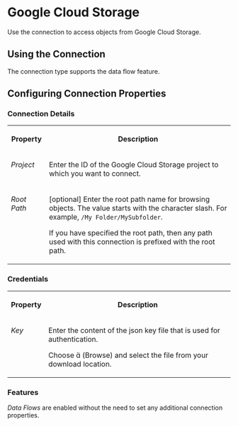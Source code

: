 <!-- loioaec242c29188408c9ebe1a3ab63ce28b -->

<link rel="stylesheet" type="text/css" href="../css/sap-icons.css"/>

# Google Cloud Storage

Use the connection to access objects from Google Cloud Storage.



<a name="loioaec242c29188408c9ebe1a3ab63ce28b__GCS_usage"/>

## Using the Connection

The connection type supports the data flow feature.



<a name="loioaec242c29188408c9ebe1a3ab63ce28b__section_nrb_hcc_x4b"/>

## Configuring Connection Properties



### Connection Details


<table>
<tr>
<th valign="top">

Property



</th>
<th valign="top">

Description



</th>
</tr>
<tr>
<td valign="top">

*Project* 



</td>
<td valign="top">

 Enter the ID of the Google Cloud Storage project to which you want to connect. 



</td>
</tr>
<tr>
<td valign="top">

*Root Path*



</td>
<td valign="top">

\[optional\] Enter the root path name for browsing objects. The value starts with the character slash. For example, `/My Folder/MySubfolder`. 

If you have specified the root path, then any path used with this connection is prefixed with the root path.



</td>
</tr>
</table>



### Credentials


<table>
<tr>
<th valign="top">

Property



</th>
<th valign="top">

Description



</th>
</tr>
<tr>
<td valign="top">

 *Key* 



</td>
<td valign="top">

 Enter the content of the json key file that is used for authentication. 

Choose <span class="SAP-icons"></span> \(Browse\) and select the file from your download location.



</td>
</tr>
</table>



### Features

*Data Flows* are enabled without the need to set any additional connection properties.

